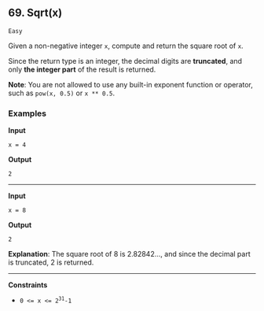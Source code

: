## 69. Sqrt(x)

`Easy`

Given a non-negative integer `x`, compute and return the square root of `x`.

Since the return type is an integer, the decimal digits are **truncated**, and only **the integer part** of the result is returned.

**Note**: You are not allowed to use any built-in exponent function or operator, such as `pow(x, 0.5)` or `x ** 0.5`.

### Examples

**Input**
```
x = 4
```

**Output**
```
2
```

---

**Input**
```
x = 8
```

**Output**
```
2
```

**Explanation**: The square root of 8 is 2.82842..., and since the decimal part is truncated, 2 is returned.

---

**Constraints**

* <code>0 <= x <= 2<sup>31</sup>-1</code>